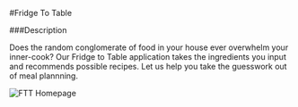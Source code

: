#Fridge To Table

###Description

Does the random conglomerate of food in your house ever overwhelm your inner-cook? Our Fridge to Table application takes the ingredients you input and recommends possible recipes.  Let us help you take the guesswork out of meal plannning. 

![FTT Homepage](https://i.imgur.com/10fRvF7.png "Fridge To Table Homepage")